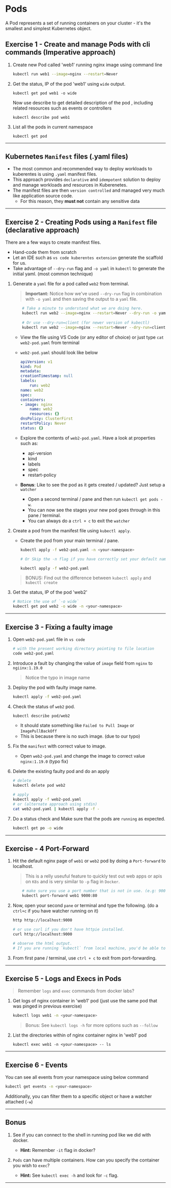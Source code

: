 # Pods

A Pod represents a set of running containers on your cluster - it's the smallest and simplest Kubernetes object.

## Exercise 1 - Create and manage Pods with cli commands (Imperative approach)

1. Create new Pod called 'web1' running nginx image using command line        

    ```bash
    kubectl run web1 --image=nginx --restart=Never 
    ```   
   
2. Get the status, IP of the pod 'web1' using `wide` output. 

    ```
    kubectl get pod web1 -o wide 
    ```

    Now use describe to get detailed description of the pod , including related resources such as events  or controllers
    ```
    kubectl describe pod web1  
    ```

3. List all the pods in current namespace 
    
    ```
    kubectl get pod 
    ```
---

## Kubernetes `Manifest` files (.yaml files)

* The most common and recommended way to deploy workloads to kuberentes is using `.yaml` manifest files.
* This approach provides `declarative` and `idempotent` solution to deploy and manage workloads and resources in Kuberenetes.
* The manifest files are then `version controlled` and managed very much like application source code. 
    * For this reason, they **must not** contain any sensitive data

---

## Exercise 2 - Creating Pods using a `Manifest` file (declarative approach)

There are a few ways to create manifest files.
* Hand-code them from scratch
* Let an IDE such as `vs code kuberentes extension` generate the scaffold for us.
* Take advantage of `--dry-run` flag and `-o yaml` in `kubectl` to generate the initial yaml. (most common technique)

1. Generate a `yaml` file for a pod called `web2` from terminal.

    > **Important:** Notice how we've used `--dry-run` flag in combination with `-o yaml` and then saving the output to a `yaml` file.

    ```bash
        # Take a minute to understand what we are doing here.
        kubectl run web2 --image=nginx --restart=Never --dry-run -o yaml > web2-pod.yaml
        
        # Or use --dry-run=client (for newer version of kubectl)        
        kubectl run web2 --image=nginx --restart=Never --dry-run=client -o yaml > web2-pod.yaml
    ```

    * View the file using VS Code (or any editor of choice) or just type `cat web2-pod.yaml` from terminal

    * `web2-pod.yaml` should look like below

        ```yaml
        apiVersion: v1
        kind: Pod
        metadata:
        creationTimestamp: null
        labels:
            run: web2
        name: web2
        spec:
        containers:
        - image: nginx
            name: web2
            resources: {}
        dnsPolicy: ClusterFirst
        restartPolicy: Never
        status: {}
        ```

    * Explore the contents of `web2-pod.yaml`. Have a look at properties such as:
        * api-version
        * kind
        * labels
        * spec
        * restart-policy               

    * **Bonus**: Like to see the pod as it gets created / updated? Just setup a `watcher`
        * Open a second terminal / pane and then run `kubectl get pods -w`. 
        * You can now see the stages your new pod goes through in this pane / terminal. 
        * You can always do a `ctrl + c` to exit the `watcher` 

2. Create a pod from the manifest file using `kubectl apply`.    
    
    * Create the pod from your main terminal / pane.

      ```bash
      kubectl apply -f web2-pod.yaml -n <your-namespace>

      # Or Skip the -n flag if you have correctly set your default namespace

      kubectl apply -f web2-pod.yaml
      ```

    > BONUS: Find out the difference between `kubectl apply` and `kubectl create`

3. Get the status, IP of the pod 'web2' 

    ```bash
    # Notice the use of `-o wide`    
    kubectl get pod web2 -o wide -n <your-namespace> 
    ```

---

## Exercise 3 - Fixing a faulty image

1. Open `web2-pod.yaml` file in `vs code`

    ```bash
    # with the present working directory pointing to file location
    code web2-pod.yaml
    ```

2. Introduce a fault by changing the value of `image` field from `nginx` to `ngiinx:1.19.0` 

    > Notice the typo in image name

3. Deploy the pod with faulty image name.

    ```bash
    kubectl apply -f web2-pod.yaml
    ```

4. Check the status of `web2` pod. 

    ```bash    
    kubectl describe pod/web2     
    ```

    * It should state something like `Failed to Pull Image` or `ImagePullBackOff`
    * This is because there is no such image. (due to our typo)

5. Fix the `manifest` with correct value to image. 

    * Open `web2-pod.yaml` and change the image to correct value `nginx:1.19.0` (typo fix)

6. Delete the existing faulty pod and do an apply

    ```bash
    # delete
    kubectl delete pod web2

    # apply
    kubectl apply -f web2-pod.yaml    
    # or (alternate approach using stdin)
    cat web2-pod.yaml | kubectl apply -f -
    ```

7. Do a status check and Make sure that the pods are `running` as expected.

    ```bash
    kubectl get po -o wide
    ```
---

## Exercise - 4 Port-Forward

1. Hit the default nginx page of `web1` or `web2` pod by doing a `Port-forward` to localhost. 

    > This is a relly useuful feature to quickly test out web apps or apis on `K8s` and is very similar to `-p` flag in `Docker`.

    ```bash
        # make sure you use a port number that is not in use. (e.g: 9000)
        kubectl port-forward web1 9000:80         
    ```

2. Now, open your second `pane` or terminal and type the following. (do a `ctrl+c` if you have watcher running on it)

    ```bash
    http http://localhost:9000

    # or use curl if you don't have httpie installed.
    curl http://localhost:9000

    # observe the html output. 
    # If you are running `kubectl` from local machine, you'd be able to run it on a browser.
    ```

3. From first pane / terminal, use `ctrl + c` to exit from port-forwarding. 

---

## Exercise 5 - Logs and Execs in Pods

> Remember `logs` and `exec` commands from docker labs?

1. Get logs of nginx container in 'web1' pod (just use the same pod that was pinged in previous exercise)

    ```bash
    kubectl logs web1 -n <your-namespace> 
    ```

    > Bonus: See `kubectl logs -h` for more options such as `--follow`

2. List the directories within of nginx container nginx in 'web1' pod

    ```
    kubectl exec web1 -n <your-namespace> -- ls
    ```
---

## Exercise 6 - Events

You can see all events from your namespace using below command

```bash
kubectl get events -n <your-namespace>
```

Additionally, you can filter them to a specific object or have a watcher attached (`-w`) 

---

## Bonus

1. See if you can connect to the shell in running pod like we did with docker. 
    * **Hint:** Remember `-it` flag in docker?

2. `Pods` can have multiple containers. How can you specify the container you wish to `exec`? 
    * **Hint:** See `kubectl exec -h` and look for `-c` flag.
---

